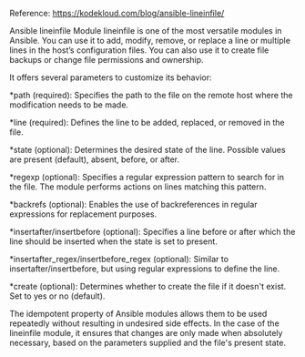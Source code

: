 Reference:
https://kodekloud.com/blog/ansible-lineinfile/


Ansible lineinfile Module
lineinfile is one of the most versatile modules in Ansible. You can use it to add, modify, remove, or replace a line or multiple lines in the host’s configuration files. You can also use it to create file backups or change file permissions and ownership.

It offers several parameters to customize its behavior:

*path (required): Specifies the path to the file on the remote host where the modification needs to be made.

*line (required): Defines the line to be added, replaced, or removed in the file.

*state (optional): Determines the desired state of the line. Possible values are present (default), absent, before, or after.

*regexp (optional): Specifies a regular expression pattern to search for in the file. The module performs actions on lines matching this pattern.

*backrefs (optional): Enables the use of backreferences in regular expressions for replacement purposes.

*insertafter/insertbefore (optional): Specifies a line before or after which the line should be inserted when the state is set to present.

*insertafter_regex/insertbefore_regex (optional): Similar to insertafter/insertbefore, but using regular expressions to define the line.

*create (optional): Determines whether to create the file if it doesn't exist. Set to yes or no (default).

The idempotent property of Ansible modules allows them to be used repeatedly without resulting in undesired side effects. In the case of the lineinfile module, it ensures that changes are only made when absolutely necessary, based on the parameters supplied and the file's present state.
